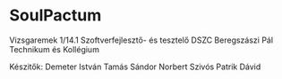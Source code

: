 # SoulPactum

Vizsgaremek 1/14.1 Szoftverfejlesztő- és tesztelő 
DSZC Beregszászi Pál Technikum és Kollégium

Készitők:
  Demeter István Tamás
  Sándor Norbert
  Szivós Patrik Dávid
